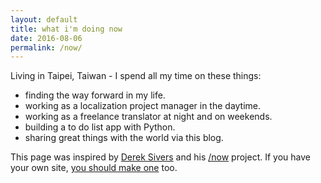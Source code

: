 ```yaml
---
layout: default
title: what i'm doing now
date: 2016-08-06
permalink: /now/
---
```


Living in Taipei, Taiwan - I spend all my time on these things:
<ul class="dashed">
  <li>finding the way forward in my life.</li>
  <li>working as a localization project manager in the daytime.</li>
  <li>working as a freelance translator at night and on weekends.</li>
  <li>building a to do list app with Python.</li>
  <li>sharing great things with the world via this blog.</li>
</ul>
This page was inspired by <a href="https://sivers.org/">Derek Sivers</a> and his <a href="http://nownownow.com/">/now</a> project. If you have your own site, <a href="http://nownownow.com/about">you should make one</a> too.

